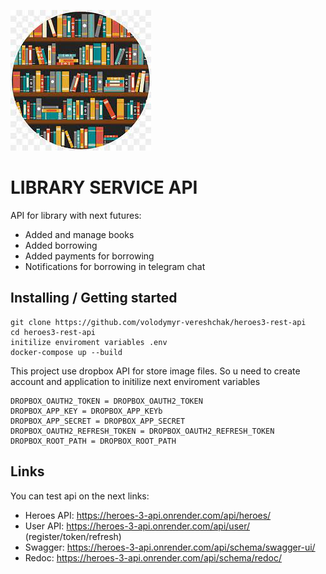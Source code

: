 ![Logo of the project](library.jfif)

# LIBRARY SERVICE API

API for library with next futures:
- Added and manage books
- Added borrowing 
- Added payments for borrowing
- Notifications for borrowing in telegram chat

## Installing / Getting started

```shell
git clone https://github.com/volodymyr-vereshchak/heroes3-rest-api
cd heroes3-rest-api
initilize enviroment variables .env
docker-compose up --build
```
This project use dropbox API for store image files. So u need to create account and application to initilize next enviroment variables
```shell
DROPBOX_OAUTH2_TOKEN = DROPBOX_OAUTH2_TOKEN
DROPBOX_APP_KEY = DROPBOX_APP_KEYb
DROPBOX_APP_SECRET = DROPBOX_APP_SECRET
DROPBOX_OAUTH2_REFRESH_TOKEN = DROPBOX_OAUTH2_REFRESH_TOKEN
DROPBOX_ROOT_PATH = DROPBOX_ROOT_PATH
```
## Links

You can test api on the next links:

- Heroes API: https://heroes-3-api.onrender.com/api/heroes/
- User API: https://heroes-3-api.onrender.com/api/user/ (register/token/refresh)
- Swagger: https://heroes-3-api.onrender.com/api/schema/swagger-ui/
- Redoc: https://heroes-3-api.onrender.com/api/schema/redoc/
